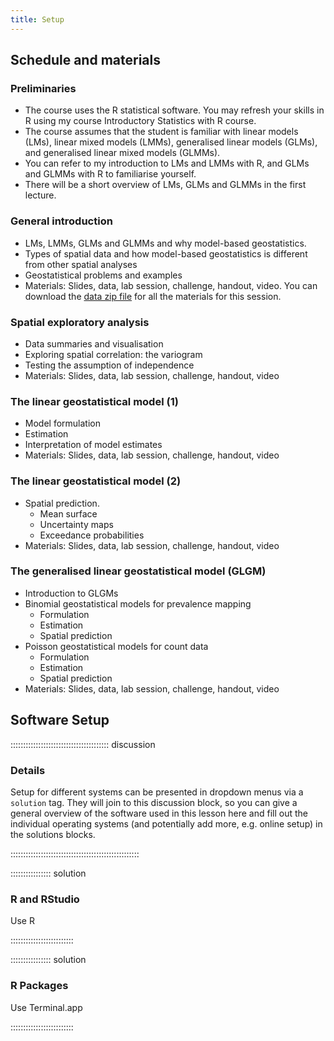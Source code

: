 ```yaml
---
title: Setup
---
```



## Schedule and materials

### Preliminaries

* The course uses the R statistical software. You may refresh your skills in
  R using my course Introductory Statistics with R course.
* The course assumes that the student is familiar with linear models (LMs), linear mixed models (LMMs), generalised linear models (GLMs), and generalised linear mixed models (GLMMs). 
* You can refer to my introduction to LMs and LMMs with R, and GLMs and GLMMs with R to familiarise yourself.
* There will be a short overview of LMs, GLMs and GLMMs in the first lecture.



### General introduction

* LMs, LMMs, GLMs and GLMMs and why model-based geostatistics.
* Types of spatial data and how model-based geostatistics is different from 
  other spatial analyses
* Geostatistical problems and examples
* Materials: Slides, data, lab session, challenge, handout, video. 
  You can download  the [data zip file](data/data.zip) for all the materials 
  for this session.



### Spatial exploratory analysis

* Data summaries and visualisation 
* Exploring spatial correlation: the variogram
* Testing the assumption of independence
* Materials: Slides, data, lab session, challenge, handout, video


### The linear geostatistical model (1)

* Model formulation 
* Estimation  
* Interpretation of model estimates
* Materials: Slides, data, lab session, challenge, handout, video


### The linear geostatistical model (2)
* Spatial prediction.
  + Mean surface
  + Uncertainty maps
  + Exceedance probabilities
* Materials: Slides, data, lab session, challenge, handout, video


### The generalised linear geostatistical model (GLGM)

* Introduction to GLGMs
* Binomial geostatistical models for prevalence mapping
  + Formulation
  + Estimation
  + Spatial prediction
* Poisson geostatistical models for count data
  + Formulation
  + Estimation
  + Spatial prediction
* Materials: Slides, data, lab session, challenge, handout, video







## Software Setup

::::::::::::::::::::::::::::::::::::::: discussion

### Details

Setup for different systems can be presented in dropdown menus via a `solution`
tag. They will join to this discussion block, so you can give a general overview
of the software used in this lesson here and fill out the individual operating
systems (and potentially add more, e.g. online setup) in the solutions blocks.

:::::::::::::::::::::::::::::::::::::::::::::::::::

:::::::::::::::: solution

### R and RStudio

Use R

:::::::::::::::::::::::::

:::::::::::::::: solution

### R Packages

Use Terminal.app

:::::::::::::::::::::::::



